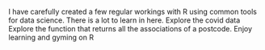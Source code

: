I have carefully created a few regular workings with R using common tools for data science.
There is a lot to learn in here.
Explore the covid data
Explore the function that returns all the associations of a postcode.
Enjoy learning and gyming on R
